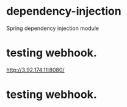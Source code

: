 # dependency-injection
Spring dependency injection module

# testing webhook.
http://3.92.174.11:8080/

# testing webhook.
